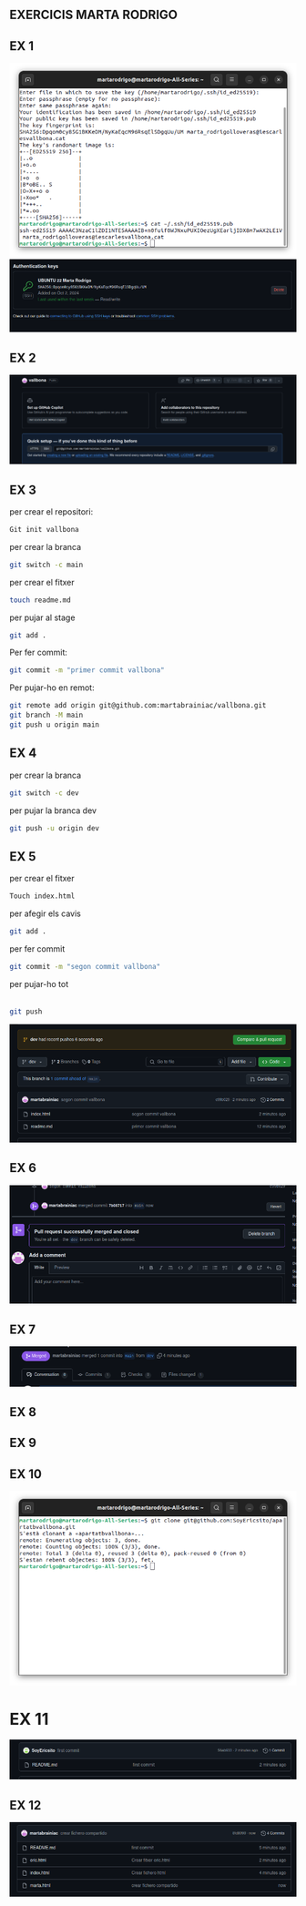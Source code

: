 ## EXERCICIS MARTA RODRIGO
## EX 1
![alt text](image.png)
![alt text](image-1.png)
## EX 2
![alt text](image-2.png)
## EX 3



per crear el repositori:
```sh
Git init vallbona
```
per crear la branca 
```sh
git switch -c main
```
per crear el fitxer
```sh
touch readme.md 
```
per pujar al stage
```sh
git add . 
```
Per fer commit:
```sh
git commit -m "primer commit vallbona"
```
 Per pujar-ho en remot:
 ```sh
 git remote add origin git@github.com:martabrainiac/vallbona.git
git branch -M main
git push u origin main
 ```

## EX 4
per crear la branca 
```sh
git switch -c dev
```
per pujar la branca dev
```sh
git push -u origin dev
```
## EX 5
per crear el fitxer
```sh
Touch index.html
```
per afegir els cavis
```sh
git add .  
```
 per fer commit
```sh
git commit -m "segon commit vallbona"  
```
per pujar-ho tot
```sh

git push  
```
![alt text](image-3.png)
## EX 6
![alt text](image-4.png)
## EX 7
![alt text](image-5.png)
## EX 8
## EX 9
## EX 10
![alt text](image-6.png)
# EX 11
![alt text](image-7.png)
## EX 12
![alt text](image-8.png)